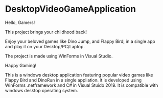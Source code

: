 # DesktopVideoGameApplication

Hello, Gamers!

This project brings your childhood back!

Enjoy your beloved games like Dino Jump, and Flappy Bird, in a single app and play it on your Desktop/PC/Laptop.

The project is made using WinForms in Visual Studio.

Happy Gaming!


This is a windows desktop application featuring popular video games like Flappy Bird and DinoRun in a single appliation.
It is developed using WinForms .netframework and C# in Visual Stuido 2019.
It is compatible with windows desktop operating system.
